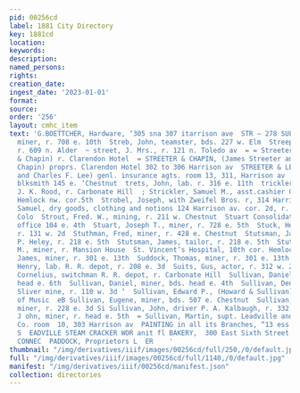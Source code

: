 ```yaml
---
pid: 00256cd
label: 1881 City Directory
key: 1881cd
location: 
keywords: 
description: 
named_persons: 
rights: 
creation_date: 
ingest_date: '2023-01-01'
format: 
source: 
order: '256'
layout: cmhc_item
text: 'G.BOETTCHER, Hardware, ‘305 sna 307 itarrison ave  STR — 278 SUL  Streb, Conrad,
  miner, r. 708 e. 10th  Streb, John, teamster, bds. 227 w. Elm  Streepy, J. N., cook,
  r. 609 n. Alder  ~ street, J. Mrs., r. 121 n. Toledo av  = = Streeter, James, (Streeter
  & Chapin) r. Clarendon Hotel  = STREETER & CHAPIN, (James Streeter and Howard C
  Chapin) proprs. Clarendon Hotel 302 to 306 Harrison av  STREETER & LEE, (James Streeter
  and Charles F. Lee) genl. insurance agts. room 13, 311, Harrison av  Strehlke, Julius,
  blksmith 145 e. ‘Chestnut  trets, John, lab. r. 316 e. 11th  trickler, Philip, barber
  J. K. Rood, r. Carbonate Hill  ; Strickler, Samuel M., asst.cashier City Bank, r.
  Hemlock nw. cor.5th  Strobel, Joseph, with Zweifel Bros. r, 314 Harrison av  Strousse,
  Samuel, dry goods, clothing and notions 124 Harrison av. cor. 2d, r. Georgetown
  Colo  Strout, Fred. W., mining, r. 211 w. Chestnut  Stuart Consolidated Mining Co.,
  office 104 e. 4th  Stuart, Joseph T., miner, r. 728 e. 5th  Stuck, Henry, mimer,
  r. 131 w. 2d  Stuthman, Fred, miner, r. 428 e. Chestnut  Stutsman, Jacob N., tailor
  P. Heley, r. 218 e. 5th  Stutsman, James, tailor, r. 218 e. 5th  Stutsman, John
  M., miner, r. Mansion House  St. Vincent’s Hospital, 10th cor. Hemlock  « Suddock,
  James, miner, r. 301 e. 13th  Suddock, Thomas, miner, r. 301 e. 13th  Sudheimer,
  Henry, lab. R. R. depot, r. 208 e. 3d  Suits, Gus, actor, r. 312 w. 2d  Sullivan,
  Cornelius, switchman R. R. depot, r. Carbonate Hill  Sullivan, Daniel, miner, bds.
  head e. 6th  Sullivan, Daniel, miner, bds. head e. 4th  Sullivan, Dennis, manager
  Sliver mine, r. 110 w. 3d ‘  Sullivan, Edward P., (Howard & Sullivan) r. Academy
  of Music  eB Sullivan, Eugene, miner, bds. 507 e. Chestnut  Sullivan, Jeremiah 8.,
  miner, r. 228 e. 3d Si Sullivan, John, driver P. A. Kalbaugh, r. 332 w. Elm Sullivan,
  J ohn, miner, r. head e. 5th  = Sullivan, Martin, supt. Leadville and Gunnison Mining
  Co. room  10, 303 Harrison av  PAINTING in all its Branches, “13 ess Fourth sf.”  S
  S  EADVILLE STEAM CRACKER WOR anit fl BAKERY,  300 East Sixth Street. TELEPHONE
  CONNEC  PADDOCK, Proprietors L  ER    '
thumbnail: "/img/derivatives/iiif/images/00256cd/full/250,/0/default.jpg"
full: "/img/derivatives/iiif/images/00256cd/full/1140,/0/default.jpg"
manifest: "/img/derivatives/iiif/00256cd/manifest.json"
collection: directories
---
```

